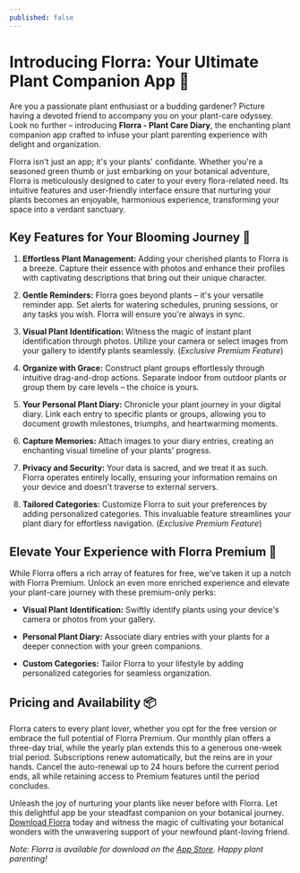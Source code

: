 ```yaml
---
published: false
---
```

# Introducing Florra: Your Ultimate Plant Companion App 🌱

Are you a passionate plant enthusiast or a budding gardener? Picture having a devoted friend to accompany you on your plant-care odyssey. Look no further – introducing **Florra - Plant Care Diary**, the enchanting plant companion app crafted to infuse your plant parenting experience with delight and organization.

Florra isn't just an app; it's your plants' confidante. Whether you're a seasoned green thumb or just embarking on your botanical adventure, Florra is meticulously designed to cater to your every flora-related need. Its intuitive features and user-friendly interface ensure that nurturing your plants becomes an enjoyable, harmonious experience, transforming your space into a verdant sanctuary.

## Key Features for Your Blooming Journey 🌼

1. **Effortless Plant Management:** Adding your cherished plants to Florra is a breeze. Capture their essence with photos and enhance their profiles with captivating descriptions that bring out their unique character.

2. **Gentle Reminders:** Florra goes beyond plants – it's your versatile reminder app. Set alerts for watering schedules, pruning sessions, or any tasks you wish. Florra will ensure you're always in sync.

3. **Visual Plant Identification:** Witness the magic of instant plant identification through photos. Utilize your camera or select images from your gallery to identify plants seamlessly. (*Exclusive Premium Feature*)

4. **Organize with Grace:** Construct plant groups effortlessly through intuitive drag-and-drop actions. Separate indoor from outdoor plants or group them by care levels – the choice is yours.

5. **Your Personal Plant Diary:** Chronicle your plant journey in your digital diary. Link each entry to specific plants or groups, allowing you to document growth milestones, triumphs, and heartwarming moments.

6. **Capture Memories:** Attach images to your diary entries, creating an enchanting visual timeline of your plants' progress.

7. **Privacy and Security:** Your data is sacred, and we treat it as such. Florra operates entirely locally, ensuring your information remains on your device and doesn't traverse to external servers.

8. **Tailored Categories:** Customize Florra to suit your preferences by adding personalized categories. This invaluable feature streamlines your plant diary for effortless navigation. (*Exclusive Premium Feature*)

## Elevate Your Experience with Florra Premium 🌟

While Florra offers a rich array of features for free, we've taken it up a notch with Florra Premium. Unlock an even more enriched experience and elevate your plant-care journey with these premium-only perks:

- **Visual Plant Identification:** Swiftly identify plants using your device's camera or photos from your gallery.

- **Personal Plant Diary:** Associate diary entries with your plants for a deeper connection with your green companions.

- **Custom Categories:** Tailor Florra to your lifestyle by adding personalized categories for seamless organization.

## Pricing and Availability 📦

Florra caters to every plant lover, whether you opt for the free version or embrace the full potential of Florra Premium. Our monthly plan offers a three-day trial, while the yearly plan extends this to a generous one-week trial period. Subscriptions renew automatically, but the reins are in your hands. Cancel the auto-renewal up to 24 hours before the current period ends, all while retaining access to Premium features until the period concludes.

Unleash the joy of nurturing your plants like never before with Florra. Let this delightful app be your steadfast companion on your botanical journey. [Download Florra](https://apps.apple.com/gh/app/florra-plant-care-diary/id6444456083) today and witness the magic of cultivating your botanical wonders with the unwavering support of your newfound plant-loving friend.

*Note: Florra is available for download on the [App Store](https://apps.apple.com/gh/app/florra-plant-care-diary/id6444456083). Happy plant parenting!*